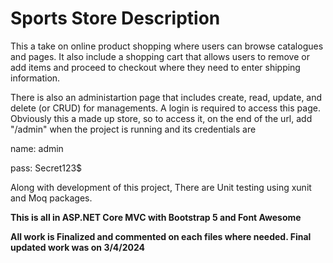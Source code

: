 # Sports Store Description

This a take on online product shopping where users can browse catalogues and pages. It also include a shopping cart that allows users to remove or add items and proceed to checkout where they need to enter shipping information. 

There is also an administartion page that includes create, read, update, and delete (or CRUD) for managements. A login is required to access this page. Obviously this a made up store, so to access it, on the end of the url, add "/admin" when the project is running and its credentials are

name: admin

pass: Secret123$

Along with development of this project, There are Unit testing using xunit and Moq packages.

**This is all in ASP.NET Core MVC with Bootstrap 5 and Font Awesome**

**All work is Finalized and commented on each files where needed. Final updated work was on 3/4/2024**

 

